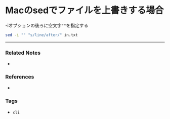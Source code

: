 # Macのsedでファイルを上書きする場合
-iオプションの後ろに空文字`""`を指定する

```sh
sed -i "" "s/line/after/" in.txt
```

---
### Related Notes
- 

### References
- 

### Tags
- `cli` 